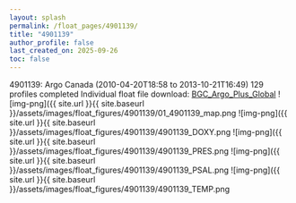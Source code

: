 ```yaml
---
layout: splash
permalink: /float_pages/4901139/
title: "4901139"
author_profile: false
last_created_on: 2025-09-26
toc: false
---
```

 
4901139: Argo Canada (2010-04-20T18:58 to 2013-10-21T16:49)
129 profiles completed
Individual float file download: [BGC_Argo_Plus_Global](https://ftp.soest.hawaii.edu/bgc_argo_plus/Individual_Floats/outliers_removed/4901139_Sprof_processed.nc)
![img-png]({{ site.url }}{{ site.baseurl }}/assets/images/float_figures/4901139/01_4901139_map.png
![img-png]({{ site.url }}{{ site.baseurl }}/assets/images/float_figures/4901139/4901139_DOXY.png
![img-png]({{ site.url }}{{ site.baseurl }}/assets/images/float_figures/4901139/4901139_PRES.png
![img-png]({{ site.url }}{{ site.baseurl }}/assets/images/float_figures/4901139/4901139_PSAL.png
![img-png]({{ site.url }}{{ site.baseurl }}/assets/images/float_figures/4901139/4901139_TEMP.png
